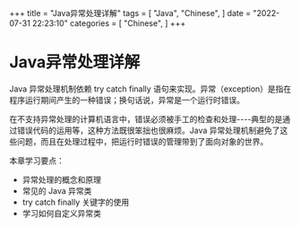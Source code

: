 

+++
title = "Java异常处理详解"
tags = [
"Java",
"Chinese",
]
date = "2022-07-31 22:23:10"
categories = [
"Chinese",
]
+++ 


# Java异常处理详解




Java 异常处理机制依赖 try catch finally 语句来实现。异常（exception）是指在程序运行期间产生的一种错误；换句话说，异常是一个运行时错误。


  
在不支持异常处理的计算机语言中，错误必须被手工的检查和处理----典型的是通过错误代码的运用等，这种方法既很笨拙也很麻烦。Java
异常处理机制避免了这些问题，而且在处理过程中，把运行时错误的管理带到了面向对象的世界。  
  
本章学习要点：

  * 异常处理的概念和原理
  * 常见的 Java 异常类
  * try catch finally 关键字的使用
  * 学习如何自定义异常类
